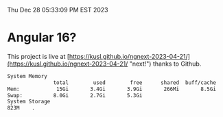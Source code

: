Thu Dec 28 05:33:09 PM EST 2023

# Angular 16?


This project is live at [https://kusl.github.io/ngnext-2023-04-21/](https://kusl.github.io/ngnext-2023-04-21/ "next!") thanks to Github.

```bash
System Memory
               total        used        free      shared  buff/cache   available
Mem:            15Gi       3.4Gi       3.9Gi       266Mi       8.5Gi        11Gi
Swap:          8.0Gi       2.7Gi       5.3Gi
System Storage
823M	.
```
```bash
